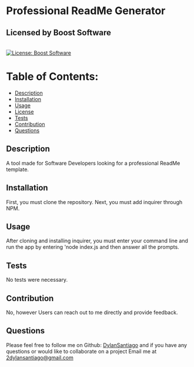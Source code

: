 # Professional ReadMe Generator
  ## Licensed by Boost Software
  <br/>[![License: Boost Software](https://img.shields.io/badge/License-Boost-green.svg)](https://opensource.org/licenses/BSL-1.0)

# Table of Contents:
* [Description](#description)
* [Installation](#installation)
* [Usage](#usage)
* [License](#license)
* [Tests](#tests)
* [Contribution](#contribution)
* [Questions](#questions)

## Description
A tool made for Software Developers looking for a professional ReadMe template.

## Installation
First, you must clone the repository. Next, you must add inquirer through NPM.

## Usage
After cloning and installing inquirer, you must enter your command line and run the app by entering 'node index.js and then answer all the prompts.

## Tests
No tests were necessary.

## Contribution
No, however Users can reach out to me directly and provide feedback.  

## Questions
Please feel free to follow me on Github: [DylanSantiago](https://github.com/DylanSantiago) and if you have any questions or would like to collaborate on a project Email me at 2dylansantiago@gmail.com

